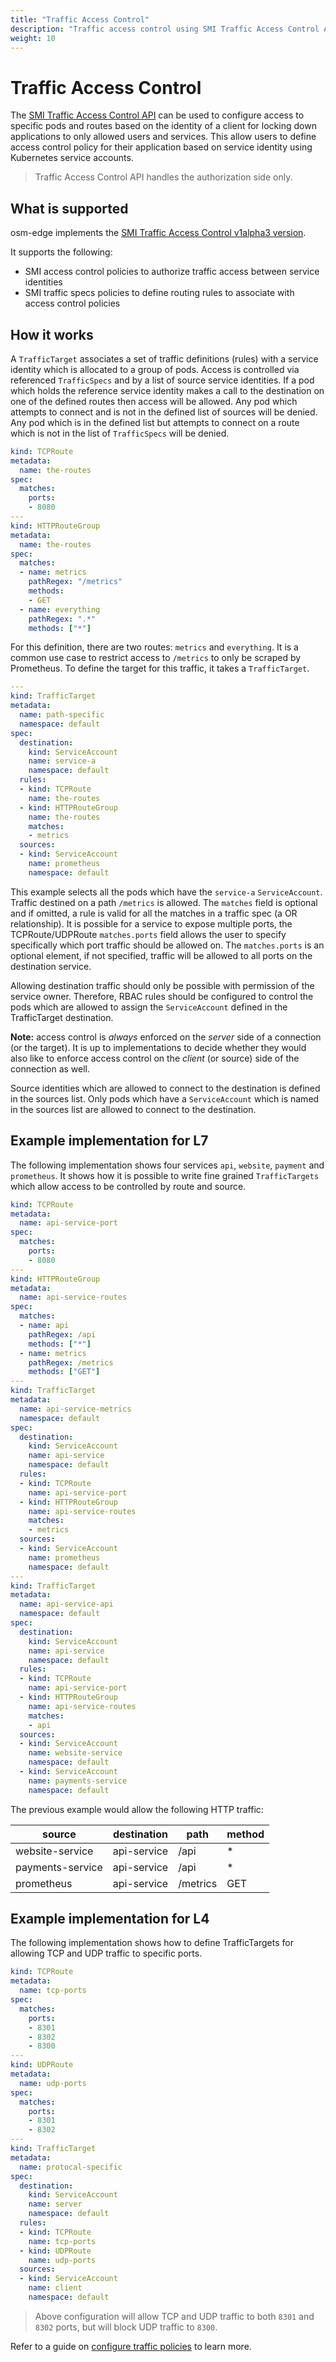 ```yaml
---
title: "Traffic Access Control"
description: "Traffic access control using SMI Traffic Access Control API"
weight: 10
---
```


# Traffic Access Control

The [SMI Traffic Access Control API](https://github.com/servicemeshinterface/smi-spec/blob/main/apis/traffic-access/v1alpha3/traffic-access.md) can be used to configure access to specific pods and routes based on the identity of a client for locking down applications to only allowed users and services. This allow users to define access control policy for their application based on service identity using Kubernetes service accounts.

> Traffic Access Control API handles the authorization side only.

## What is supported

osm-edge implements the [SMI Traffic Access Control v1alpha3 version](https://github.com/servicemeshinterface/smi-spec/blob/main/apis/traffic-access/v1alpha3/traffic-access.md).

It supports the following:

- SMI access control policies to authorize traffic access between service identities
- SMI traffic specs policies to define routing rules to associate with access control policies

## How it works

A `TrafficTarget` associates a set of traffic definitions (rules) with a service identity which is allocated to a group of pods.  Access is controlled
via referenced `TrafficSpecs` and by a list of source service identities.  If a pod which holds the reference service identity makes a call to the destination on one of the defined routes then access will be allowed. Any pod which attempts to connect and is not in
the defined list of sources will be denied.  Any pod which is in the defined list but attempts to connect on a route which is not in the list of `TrafficSpecs` will be denied.

```yaml
kind: TCPRoute
metadata:
  name: the-routes
spec:
  matches:
    ports:
    - 8080
---
kind: HTTPRouteGroup
metadata:
  name: the-routes
spec:
  matches:
  - name: metrics
    pathRegex: "/metrics"
    methods:
    - GET
  - name: everything
    pathRegex: ".*"
    methods: ["*"]
```

For this definition, there are two routes: `metrics` and `everything`. It is a common use case to restrict access to `/metrics` to only be scraped by Prometheus. To define the target for this traffic, it takes a `TrafficTarget`.

```yaml
---
kind: TrafficTarget
metadata:
  name: path-specific
  namespace: default
spec:
  destination:
    kind: ServiceAccount
    name: service-a
    namespace: default
  rules:
  - kind: TCPRoute
    name: the-routes
  - kind: HTTPRouteGroup
    name: the-routes
    matches:
    - metrics
  sources:
  - kind: ServiceAccount
    name: prometheus
    namespace: default
```

This example selects all the pods which have the `service-a` `ServiceAccount`. Traffic destined on a path `/metrics` is allowed. The `matches` field is
optional and if omitted, a rule is valid for all the matches in a traffic spec (a OR relationship).  It is possible for a service to expose multiple ports,
the TCPRoute/UDPRoute `matches.ports` field allows the user to specify specifically which port traffic should be allowed on. The `matches.ports` is an optional element, if not specified, traffic will be allowed to all ports on the destination service.

Allowing destination traffic should only be possible with permission of the service owner. Therefore, RBAC rules should be configured to control the pods
which are allowed to assign the `ServiceAccount` defined in the TrafficTarget destination.

**Note:** access control is *always* enforced on the *server* side of a connection (or the target). It is up to implementations to decide whether they would also like to enforce access control on the *client* (or source) side of the connection as well.

Source identities which are allowed to connect to the destination is defined in the sources list.  Only pods which have a `ServiceAccount` which is named in the sources list are allowed to connect to the destination.

## Example implementation for L7

The following implementation shows four services `api`, `website`, `payment` and `prometheus`. It shows how it is possible to write fine grained `TrafficTargets` which allow access to be controlled by route and source.

```yaml
kind: TCPRoute
metadata:
  name: api-service-port
spec:
  matches:
    ports:
    - 8080
---
kind: HTTPRouteGroup
metadata:
  name: api-service-routes
spec:
  matches:
  - name: api
    pathRegex: /api
    methods: ["*"]
  - name: metrics
    pathRegex: /metrics
    methods: ["GET"]
---
kind: TrafficTarget
metadata:
  name: api-service-metrics
  namespace: default
spec:
  destination:
    kind: ServiceAccount
    name: api-service
    namespace: default
  rules:
  - kind: TCPRoute
    name: api-service-port
  - kind: HTTPRouteGroup
    name: api-service-routes
    matches:
    - metrics
  sources:
  - kind: ServiceAccount
    name: prometheus
    namespace: default
---
kind: TrafficTarget
metadata:
  name: api-service-api
  namespace: default
spec:
  destination:
    kind: ServiceAccount
    name: api-service
    namespace: default
  rules:
  - kind: TCPRoute
    name: api-service-port
  - kind: HTTPRouteGroup
    name: api-service-routes
    matches:
    - api
  sources:
  - kind: ServiceAccount
    name: website-service
    namespace: default
  - kind: ServiceAccount
    name: payments-service
    namespace: default
```

The previous example would allow the following HTTP traffic:

| source            | destination   | path     | method |
| ----------------- | ------------- | -------- | ------ |
| website-service   | api-service   | /api     | *      |
| payments-service  | api-service   | /api     | *      |
| prometheus        | api-service   | /metrics | GET    |

## Example implementation for L4

The following implementation shows how to define TrafficTargets for allowing TCP and UDP traffic to specific ports.

```yaml
kind: TCPRoute
metadata:
  name: tcp-ports
spec:
  matches:
    ports:
    - 8301
    - 8302
    - 8300
---
kind: UDPRoute
metadata:
  name: udp-ports
spec:
  matches:
    ports:
    - 8301
    - 8302
---
kind: TrafficTarget
metadata:
  name: protocal-specific
spec:
  destination:
    kind: ServiceAccount
    name: server
    namespace: default
  rules:
  - kind: TCPRoute
    name: tcp-ports
  - kind: UDPRoute
    name: udp-ports
  sources:
  - kind: ServiceAccount
    name: client
    namespace: default
```

> Above configuration will allow TCP and UDP traffic to both `8301` and `8302` ports, but will block UDP traffic to `8300`.

Refer to a guide on [configure traffic policies](/docs/getting_started/traffic_policies/) to learn more.